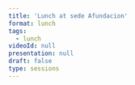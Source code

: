 ```yaml
---
title: 'Lunch at sede Afundacion'
format: lunch
tags:
  - lunch
videoId: null
presentation: null
draft: false
type: sessions
---
```

